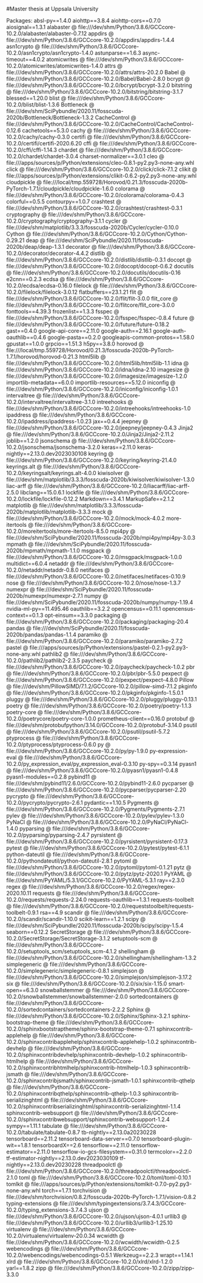 #Master thesis at Uppsala University

Packages:
absl-py==1.4.0
aiohttp==3.8.4
aiohttp-cors==0.7.0
aiosignal==1.3.1
alabaster @ file:///dev/shm/Python/3.8.6/GCCcore-10.2.0/alabaster/alabaster-0.7.12
appdirs @ file:///dev/shm/Python/3.8.6/GCCcore-10.2.0/appdirs/appdirs-1.4.4
asn1crypto @ file:///dev/shm/Python/3.8.6/GCCcore-10.2.0/asn1crypto/asn1crypto-1.4.0
astunparse==1.6.3
async-timeout==4.0.2
atomicwrites @ file:///dev/shm/Python/3.8.6/GCCcore-10.2.0/atomicwrites/atomicwrites-1.4.0
attrs @ file:///dev/shm/Python/3.8.6/GCCcore-10.2.0/attrs/attrs-20.2.0
Babel @ file:///dev/shm/Python/3.8.6/GCCcore-10.2.0/Babel/Babel-2.8.0
bcrypt @ file:///dev/shm/Python/3.8.6/GCCcore-10.2.0/bcrypt/bcrypt-3.2.0
bitstring @ file:///dev/shm/Python/3.8.6/GCCcore-10.2.0/bitstring/bitstring-3.1.7
blessed==1.20.0
blist @ file:///dev/shm/Python/3.8.6/GCCcore-10.2.0/blist/blist-1.3.6
Bottleneck @ file:///dev/shm/SciPybundle/2020.11/fosscuda-2020b/Bottleneck/Bottleneck-1.3.2
CacheControl @ file:///dev/shm/Python/3.8.6/GCCcore-10.2.0/CacheControl/CacheControl-0.12.6
cachetools==5.3.0
cachy @ file:///dev/shm/Python/3.8.6/GCCcore-10.2.0/cachy/cachy-0.3.0
certifi @ file:///dev/shm/Python/3.8.6/GCCcore-10.2.0/certifi/certifi-2020.6.20
cffi @ file:///dev/shm/Python/3.8.6/GCCcore-10.2.0/cffi/cffi-1.14.3
chardet @ file:///dev/shm/Python/3.8.6/GCCcore-10.2.0/chardet/chardet-3.0.4
charset-normalizer==3.0.1
cleo @ file:///apps/sources/p/Python/extensions/cleo-0.8.1-py2.py3-none-any.whl
click @ file:///dev/shm/Python/3.8.6/GCCcore-10.2.0/click/click-7.1.2
clikit @ file:///apps/sources/p/Python/extensions/clikit-0.6.2-py2.py3-none-any.whl
cloudpickle @ file:///local/tmp.559728/Horovod/0.21.3/fosscuda-2020b-PyTorch-1.7.1/cloudpickle/cloudpickle-1.6.0
colorama @ file:///dev/shm/Python/3.8.6/GCCcore-10.2.0/colorama/colorama-0.4.3
colorful==0.5.5
contourpy==1.0.7
crashtest @ file:///dev/shm/Python/3.8.6/GCCcore-10.2.0/crashtest/crashtest-0.3.1
cryptography @ file:///dev/shm/Python/3.8.6/GCCcore-10.2.0/cryptography/cryptography-3.1.1
cycler @ file:///dev/shm/matplotlib/3.3.3/fosscuda-2020b/Cycler/cycler-0.10.0
Cython @ file:///dev/shm/Python/3.8.6/GCCcore-10.2.0/Cython/Cython-0.29.21
deap @ file:///dev/shm/SciPybundle/2020.11/fosscuda-2020b/deap/deap-1.3.1
decorator @ file:///dev/shm/Python/3.8.6/GCCcore-10.2.0/decorator/decorator-4.4.2
distlib @ file:///dev/shm/Python/3.8.6/GCCcore-10.2.0/distlib/distlib-0.3.1
docopt @ file:///dev/shm/Python/3.8.6/GCCcore-10.2.0/docopt/docopt-0.6.2
docutils @ file:///dev/shm/Python/3.8.6/GCCcore-10.2.0/docutils/docutils-0.16
e2cnn==0.2.3
ecdsa @ file:///dev/shm/Python/3.8.6/GCCcore-10.2.0/ecdsa/ecdsa-0.16.0
filelock @ file:///dev/shm/Python/3.8.6/GCCcore-10.2.0/filelock/filelock-3.0.12
flatbuffers==23.1.21
flit @ file:///dev/shm/Python/3.8.6/GCCcore-10.2.0/flit/flit-3.0.0
flit_core @ file:///dev/shm/Python/3.8.6/GCCcore-10.2.0/flitcore/flit_core-3.0.0
fonttools==4.39.3
frozenlist==1.3.3
fsspec @ file:///dev/shm/Python/3.8.6/GCCcore-10.2.0/fsspec/fsspec-0.8.4
future @ file:///dev/shm/Python/3.8.6/GCCcore-10.2.0/future/future-0.18.2
gast==0.4.0
google-api-core==2.11.0
google-auth==2.16.1
google-auth-oauthlib==0.4.6
google-pasta==0.2.0
googleapis-common-protos==1.58.0
gpustat==1.0.0
grpcio==1.51.3
h5py==3.8.0
horovod @ file:///local/tmp.559728/Horovod/0.21.3/fosscuda-2020b-PyTorch-1.7.1/horovod/horovod-0.21.3
html5lib @ file:///dev/shm/Python/3.8.6/GCCcore-10.2.0/html5lib/html5lib-1.1
idna @ file:///dev/shm/Python/3.8.6/GCCcore-10.2.0/idna/idna-2.10
imagesize @ file:///dev/shm/Python/3.8.6/GCCcore-10.2.0/imagesize/imagesize-1.2.0
importlib-metadata==6.0.0
importlib-resources==5.12.0
iniconfig @ file:///dev/shm/Python/3.8.6/GCCcore-10.2.0/iniconfig/iniconfig-1.0.1
intervaltree @ file:///dev/shm/Python/3.8.6/GCCcore-10.2.0/intervaltree/intervaltree-3.1.0
intreehooks @ file:///dev/shm/Python/3.8.6/GCCcore-10.2.0/intreehooks/intreehooks-1.0
ipaddress @ file:///dev/shm/Python/3.8.6/GCCcore-10.2.0/ipaddress/ipaddress-1.0.23
jax==0.4.4
jeepney @ file:///dev/shm/Python/3.8.6/GCCcore-10.2.0/jeepney/jeepney-0.4.3
Jinja2 @ file:///dev/shm/Python/3.8.6/GCCcore-10.2.0/Jinja2/Jinja2-2.11.2
joblib==1.2.0
jsonschema @ file:///dev/shm/Python/3.8.6/GCCcore-10.2.0/jsonschema/jsonschema-3.2.0
keras==2.11.0
keras-nightly==2.13.0.dev2023030108
keyring @ file:///dev/shm/Python/3.8.6/GCCcore-10.2.0/keyring/keyring-21.4.0
keyrings.alt @ file:///dev/shm/Python/3.8.6/GCCcore-10.2.0/keyringsalt/keyrings.alt-4.0.0
kiwisolver @ file:///dev/shm/matplotlib/3.3.3/fosscuda-2020b/kiwisolver/kiwisolver-1.3.0
liac-arff @ file:///dev/shm/Python/3.8.6/GCCcore-10.2.0/liacarff/liac-arff-2.5.0
libclang==15.0.6.1
lockfile @ file:///dev/shm/Python/3.8.6/GCCcore-10.2.0/lockfile/lockfile-0.12.2
Markdown==3.4.1
MarkupSafe==2.1.2
matplotlib @ file:///dev/shm/matplotlib/3.3.3/fosscuda-2020b/matplotlib/matplotlib-3.3.3
mock @ file:///dev/shm/Python/3.8.6/GCCcore-10.2.0/mock/mock-4.0.2
more-itertools @ file:///dev/shm/Python/3.8.6/GCCcore-10.2.0/moreitertools/more-itertools-8.5.0
mpi4py @ file:///dev/shm/SciPybundle/2020.11/fosscuda-2020b/mpi4py/mpi4py-3.0.3
mpmath @ file:///dev/shm/SciPybundle/2020.11/fosscuda-2020b/mpmath/mpmath-1.1.0
msgpack @ file:///dev/shm/Python/3.8.6/GCCcore-10.2.0/msgpack/msgpack-1.0.0
multidict==6.0.4
netaddr @ file:///dev/shm/Python/3.8.6/GCCcore-10.2.0/netaddr/netaddr-0.8.0
netifaces @ file:///dev/shm/Python/3.8.6/GCCcore-10.2.0/netifaces/netifaces-0.10.9
nose @ file:///dev/shm/Python/3.8.6/GCCcore-10.2.0/nose/nose-1.3.7
numexpr @ file:///dev/shm/SciPybundle/2020.11/fosscuda-2020b/numexpr/numexpr-2.7.1
numpy @ file:///dev/shm/SciPybundle/2020.11/fosscuda-2020b/numpy/numpy-1.19.4
nvidia-ml-py==11.495.46
oauthlib==3.2.2
opencensus==0.11.1
opencensus-context==0.1.3
opt-einsum==3.3.0
packaging @ file:///dev/shm/Python/3.8.6/GCCcore-10.2.0/packaging/packaging-20.4
pandas @ file:///dev/shm/SciPybundle/2020.11/fosscuda-2020b/pandas/pandas-1.1.4
paramiko @ file:///dev/shm/Python/3.8.6/GCCcore-10.2.0/paramiko/paramiko-2.7.2
pastel @ file:///apps/sources/p/Python/extensions/pastel-0.2.1-py2.py3-none-any.whl
pathlib2 @ file:///dev/shm/Python/3.8.6/GCCcore-10.2.0/pathlib2/pathlib2-2.3.5
paycheck @ file:///dev/shm/Python/3.8.6/GCCcore-10.2.0/paycheck/paycheck-1.0.2
pbr @ file:///dev/shm/Python/3.8.6/GCCcore-10.2.0/pbr/pbr-5.5.0
pexpect @ file:///dev/shm/Python/3.8.6/GCCcore-10.2.0/pexpect/pexpect-4.8.0
Pillow @ file:///dev/shm/PillowSIMD/7.1.2/GCCcore-10.2.0/pillow-simd-7.1.2
pkginfo @ file:///dev/shm/Python/3.8.6/GCCcore-10.2.0/pkginfo/pkginfo-1.5.0.1
pluggy @ file:///dev/shm/Python/3.8.6/GCCcore-10.2.0/pluggy/pluggy-0.13.1
poetry @ file:///dev/shm/Python/3.8.6/GCCcore-10.2.0/poetry/poetry-1.1.3
poetry-core @ file:///dev/shm/Python/3.8.6/GCCcore-10.2.0/poetrycore/poetry-core-1.0.0
prometheus-client==0.16.0
protobuf @ file:///dev/shm/protobufpython/3.14.0/GCCcore-10.2.0/protobuf-3.14.0
psutil @ file:///dev/shm/Python/3.8.6/GCCcore-10.2.0/psutil/psutil-5.7.2
ptyprocess @ file:///dev/shm/Python/3.8.6/GCCcore-10.2.0/ptyprocess/ptyprocess-0.6.0
py @ file:///dev/shm/Python/3.8.6/GCCcore-10.2.0/py/py-1.9.0
py-expression-eval @ file:///dev/shm/Python/3.8.6/GCCcore-10.2.0/py_expression_eval/py_expression_eval-0.3.10
py-spy==0.3.14
pyasn1 @ file:///dev/shm/Python/3.8.6/GCCcore-10.2.0/pyasn1/pyasn1-0.4.8
pyasn1-modules==0.2.8
pybind11 @ file:///dev/shm/pybind11/2.6.0/GCCcore-10.2.0/pybind11-2.6.0
pycparser @ file:///dev/shm/Python/3.8.6/GCCcore-10.2.0/pycparser/pycparser-2.20
pycrypto @ file:///dev/shm/Python/3.8.6/GCCcore-10.2.0/pycrypto/pycrypto-2.6.1
pydantic==1.10.5
Pygments @ file:///dev/shm/Python/3.8.6/GCCcore-10.2.0/Pygments/Pygments-2.7.1
pylev @ file:///dev/shm/Python/3.8.6/GCCcore-10.2.0/pylev/pylev-1.3.0
PyNaCl @ file:///dev/shm/Python/3.8.6/GCCcore-10.2.0/PyNaCl/PyNaCl-1.4.0
pyparsing @ file:///dev/shm/Python/3.8.6/GCCcore-10.2.0/pyparsing/pyparsing-2.4.7
pyrsistent @ file:///dev/shm/Python/3.8.6/GCCcore-10.2.0/pyrsistent/pyrsistent-0.17.3
pytest @ file:///dev/shm/Python/3.8.6/GCCcore-10.2.0/pytest/pytest-6.1.1
python-dateutil @ file:///dev/shm/Python/3.8.6/GCCcore-10.2.0/pythondateutil/python-dateutil-2.8.1
pytoml @ file:///dev/shm/Python/3.8.6/GCCcore-10.2.0/pytoml/pytoml-0.1.21
pytz @ file:///dev/shm/Python/3.8.6/GCCcore-10.2.0/pytz/pytz-2020.1
PyYAML @ file:///dev/shm/PyYAML/5.3.1/GCCcore-10.2.0/PyYAML-5.3.1
ray==2.3.0
regex @ file:///dev/shm/Python/3.8.6/GCCcore-10.2.0/regex/regex-2020.10.11
requests @ file:///dev/shm/Python/3.8.6/GCCcore-10.2.0/requests/requests-2.24.0
requests-oauthlib==1.3.1
requests-toolbelt @ file:///dev/shm/Python/3.8.6/GCCcore-10.2.0/requeststoolbelt/requests-toolbelt-0.9.1
rsa==4.9
scandir @ file:///dev/shm/Python/3.8.6/GCCcore-10.2.0/scandir/scandir-1.10.0
scikit-learn==1.2.1
scipy @ file:///dev/shm/SciPybundle/2020.11/fosscuda-2020b/scipy/scipy-1.5.4
seaborn==0.12.2
SecretStorage @ file:///dev/shm/Python/3.8.6/GCCcore-10.2.0/SecretStorage/SecretStorage-3.1.2
setuptools-scm @ file:///dev/shm/Python/3.8.6/GCCcore-10.2.0/setuptools_scm/setuptools_scm-4.1.2
shellingham @ file:///dev/shm/Python/3.8.6/GCCcore-10.2.0/shellingham/shellingham-1.3.2
simplegeneric @ file:///dev/shm/Python/3.8.6/GCCcore-10.2.0/simplegeneric/simplegeneric-0.8.1
simplejson @ file:///dev/shm/Python/3.8.6/GCCcore-10.2.0/simplejson/simplejson-3.17.2
six @ file:///dev/shm/Python/3.8.6/GCCcore-10.2.0/six/six-1.15.0
smart-open==6.3.0
snowballstemmer @ file:///dev/shm/Python/3.8.6/GCCcore-10.2.0/snowballstemmer/snowballstemmer-2.0.0
sortedcontainers @ file:///dev/shm/Python/3.8.6/GCCcore-10.2.0/sortedcontainers/sortedcontainers-2.2.2
Sphinx @ file:///dev/shm/Python/3.8.6/GCCcore-10.2.0/Sphinx/Sphinx-3.2.1
sphinx-bootstrap-theme @ file:///dev/shm/Python/3.8.6/GCCcore-10.2.0/sphinxbootstraptheme/sphinx-bootstrap-theme-0.7.1
sphinxcontrib-applehelp @ file:///dev/shm/Python/3.8.6/GCCcore-10.2.0/sphinxcontribapplehelp/sphinxcontrib-applehelp-1.0.2
sphinxcontrib-devhelp @ file:///dev/shm/Python/3.8.6/GCCcore-10.2.0/sphinxcontribdevhelp/sphinxcontrib-devhelp-1.0.2
sphinxcontrib-htmlhelp @ file:///dev/shm/Python/3.8.6/GCCcore-10.2.0/sphinxcontribhtmlhelp/sphinxcontrib-htmlhelp-1.0.3
sphinxcontrib-jsmath @ file:///dev/shm/Python/3.8.6/GCCcore-10.2.0/sphinxcontribjsmath/sphinxcontrib-jsmath-1.0.1
sphinxcontrib-qthelp @ file:///dev/shm/Python/3.8.6/GCCcore-10.2.0/sphinxcontribqthelp/sphinxcontrib-qthelp-1.0.3
sphinxcontrib-serializinghtml @ file:///dev/shm/Python/3.8.6/GCCcore-10.2.0/sphinxcontribserializinghtml/sphinxcontrib-serializinghtml-1.1.4
sphinxcontrib-websupport @ file:///dev/shm/Python/3.8.6/GCCcore-10.2.0/sphinxcontribwebsupport/sphinxcontrib-websupport-1.2.4
sympy==1.11.1
tabulate @ file:///dev/shm/Python/3.8.6/GCCcore-10.2.0/tabulate/tabulate-0.8.7
tb-nightly==2.13.0a20230228
tensorboard==2.11.2
tensorboard-data-server==0.7.0
tensorboard-plugin-wit==1.8.1
tensorboardX==2.6
tensorflow==2.11.0
tensorflow-estimator==2.11.0
tensorflow-io-gcs-filesystem==0.31.0
termcolor==2.2.0
tf-estimator-nightly==2.13.0.dev2023030109
tf-nightly==2.13.0.dev20230228
threadpoolctl @ file:///dev/shm/Python/3.8.6/GCCcore-10.2.0/threadpoolctl/threadpoolctl-2.1.0
toml @ file:///dev/shm/Python/3.8.6/GCCcore-10.2.0/toml/toml-0.10.1
tomlkit @ file:///apps/sources/p/Python/extensions/tomlkit-0.7.0-py2.py3-none-any.whl
torch==1.7.1
torchvision @ file:///dev/shm/torchvision/0.8.2/fosscuda-2020b-PyTorch-1.7.1/vision-0.8.2
typing-extensions @ file:///dev/shm/typingextensions/3.7.4.3/GCCcore-10.2.0/typing_extensions-3.7.4.3
ujson @ file:///dev/shm/Python/3.8.6/GCCcore-10.2.0/ujson/ujson-4.0.1
urllib3 @ file:///dev/shm/Python/3.8.6/GCCcore-10.2.0/urllib3/urllib3-1.25.10
virtualenv @ file:///dev/shm/Python/3.8.6/GCCcore-10.2.0/virtualenv/virtualenv-20.0.34
wcwidth @ file:///dev/shm/Python/3.8.6/GCCcore-10.2.0/wcwidth/wcwidth-0.2.5
webencodings @ file:///dev/shm/Python/3.8.6/GCCcore-10.2.0/webencodings/webencodings-0.5.1
Werkzeug==2.2.3
wrapt==1.14.1
xlrd @ file:///dev/shm/Python/3.8.6/GCCcore-10.2.0/xlrd/xlrd-1.2.0
yarl==1.8.2
zipp @ file:///dev/shm/Python/3.8.6/GCCcore-10.2.0/zipp/zipp-3.3.0
